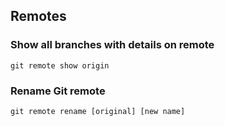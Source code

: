 ## Remotes

### Show all branches with details on remote

```
git remote show origin
```


### Rename Git remote

```
git remote rename [original] [new name]
```
